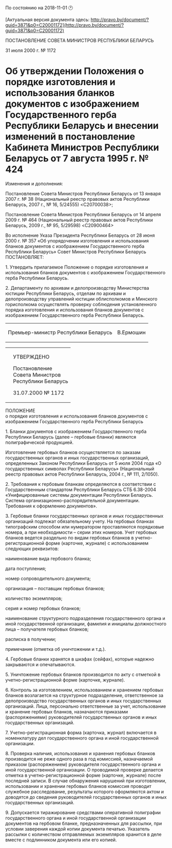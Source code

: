 По состоянию на 2018-11-01 &#x1F550;

[Актуальная версия документа здесь: http://pravo.by/document/?guid=3871&p0=C20001172](http://pravo.by/document/?guid=3871&p0=C20001172)

<p>ПОСТАНОВЛЕНИЕ СОВЕТА МИНИСТРОВ РЕСПУБЛИКИ БЕЛАРУСЬ</p>
<p>31 июля 2000 г. № 1172</p>
<h1>Об утверждении Положения о порядке изготовления и использования бланков документов с изображением Государственного герба Республики Беларусь и внесении изменений в постановление Кабинета Министров Республики Беларусь от 7 августа 1995 г. № 424</h1>
<p>Изменения и дополнения:</p>
<p>Постановление Совета Министров Республики Беларусь от 13 января 2007 г. № 38 (Национальный реестр правовых актов Республики Беларусь, 2007 г., № 16, 5/24555) &lt;C20700038&gt;;</p>
<p>Постановление Совета Министров Республики Беларусь от 14 апреля 2009 г. № 464 (Национальный реестр правовых актов Республики Беларусь, 2009 г., № 95, 5/29598) &lt;C20900464&gt;</p>
<p></p>
<p>Во исполнение Указа Президента Республики Беларусь от 28 июня 2000 г. № 357 «Об упорядочении изготовления и использования бланков документов с изображением Государственного герба Республики Беларусь» Совет Министров Республики Беларусь ПОСТАНОВЛЯЕТ:</p>
<p>1. Утвердить прилагаемое Положение о порядке изготовления и использования бланков документов с изображением Государственного герба Республики Беларусь.</p>
<p>2. Департаменту по архивам и делопроизводству Министерства юстиции Республики Беларусь, отделам по архивам и делопроизводству управлений юстиции облисполкомов и Минского горисполкома осуществлять проверку соблюдения установленного порядка изготовления и использования бланков документов с изображением Государственного герба Республики Беларусь.</p>
<p></p>
<p></p>
<table><tr>
<td><p>Премьер-министр Республики Беларусь</p></td>
<td><p>В.Ермошин</p></td>
</tr></table>
<p></p>
<table><tr>
<td><p></p></td>
<td>
<p>УТВЕРЖДЕНО</p>
<p>Постановление <br>Совета Министров <br>Республики Беларусь</p>
<p>31.07.2000 № 1172</p>
</td>
</tr></table>
<p>ПОЛОЖЕНИЕ<br>о порядке изготовления и использования бланков документов с изображением Государственного герба Республики Беларусь</p>
<p>1. Бланки документов с изображением Государственного герба Республики Беларусь (далее – гербовые бланки) являются полиграфической продукцией.</p>
<p>Изготовление гербовых бланков осуществляется по заказам государственных органов и иных государственных организаций, определенных Законом Республики Беларусь от 5 июля 2004 года «О государственных символах Республики Беларусь» (Национальный реестр правовых актов Республики Беларусь, 2004 г., № 111, 2/1050).</p>
<p>2. Требования к гербовым бланкам определяются в соответствии с Государственным стандартом Республики Беларусь СТБ 6.38-2004 «Унифицированные системы документации Республики Беларусь. Система организационно-распорядительной документации. Требования к оформлению документов».</p>
<p>3. Гербовые бланки государственных органов и иных государственных организаций подлежат обязательному учету. На гербовых бланках типографским способом или нумератором проставляются порядковые номера, а при необходимости – серии этих номеров. Учет гербовых бланков ведется раздельно по видам гербовых бланков в учетно-регистрационной форме (карточке, журнале) с использованием следующих реквизитов:</p>
<p>наименование вида гербового бланка;</p>
<p>дата поступления;</p>
<p>номер сопроводительного документа;</p>
<p>организация – поставщик гербовых бланков;</p>
<p>количество экземпляров;</p>
<p>серия и номер гербовых бланков;</p>
<p>наименование структурного подразделения государственного органа и иной государственной организации, фамилия и инициалы должностного лица – получателя гербовых бланков;</p>
<p>расписка в получении;</p>
<p>примечание (отметка об уничтожении и т.д.).</p>
<p>4. Гербовые бланки хранятся в шкафах (сейфах), которые надежно закрываются и опечатываются.</p>
<p>5. Уничтожение гербовых бланков производится по акту с отметкой в учетно-регистрационной форме (карточке, журнале).</p>
<p>6. Контроль за изготовлением, использованием и хранением гербовых бланков возлагается на структурное подразделение, ответственное за делопроизводство государственных органов и иных государственных организаций. Лица, персонально ответственные за учет, использование и хранение гербовых бланков, назначаются приказами (распоряжениями) руководителей государственных органов и иных государственных организаций.</p>
<p>7. Учетно-регистрационная форма (карточка, журнал) включается в номенклатуру дел государственного органа и иной государственной организации.</p>
<p>8. Проверка наличия, использования и хранения гербовых бланков производится не реже одного раза в год комиссией, назначаемой приказом (распоряжением) руководителя государственного органа и иной государственной организации. О проводимой проверке делается отметка в учетно-регистрационной форме (карточке, журнале) после последней записи. В случае обнаружения нарушений при изготовлении, использовании и хранении гербовых бланков комиссия проводит служебное расследование, результаты которого оформляются актом и доводятся до сведения руководителей государственных органов и иных государственных организаций.</p>
<p>9. Допускается тиражирование средствами оперативной полиграфии государственного органа и иной государственной организации документов на гербовом бланке, предназначенных для рассылки, при условии заверения каждой копии документа печатью. Указатель рассылки с количеством отправляемых экземпляров хранится в деле вместе с подлинником документа или его копией.</p>
<p></p>